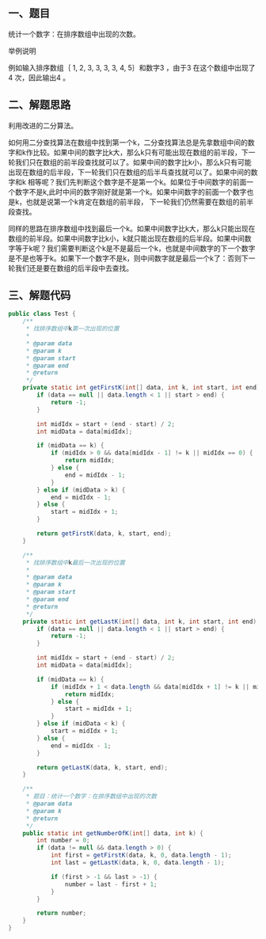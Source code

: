 ## 一、题目

统计一个数字：在排序数组中出现的次数。

举例说明

例如输入排序数组｛ 1, 2, 3, 3, 3, 3, 4, 5｝和数字3 ，由于3 在这个数组中出现了4 次，因此输出4 。

## 二、解题思路

利用改进的二分算法。 

如何用二分查找算法在数组中找到第一个k，二分查找算法总是先拿数组中间的数字和k作比较。如果中间的数字比k大，那么k只有可能出现在数组的前半段，下一轮我们只在数组的前半段查找就可以了。如果中间的数字比k小，那么k只有可能出现在数组的后半段，下一轮我们只在数组的后半乓查找就可以了。如果中间的数字和k 相等呢？我们先判断这个数字是不是第一个k。如果位于中间数字的前面一个数字不是k,此时中间的数字刚好就是第一个k。如果中间数字的前面一个数字也是k，也就是说第一个k肯定在数组的前半段， 下一轮我们仍然需要在数组的前半段查找。 

同样的思路在排序数组中找到最后一个k。如果中间数字比k大，那么k只能出现在数组的前半段。如果中间数字比k小，k就只能出现在数组的后半段。如果中间数字等于k呢？我们需要判断这个k是不是最后一个k，也就是中间数字的下一个数字是不是也等于k。如果下一个数字不是k，则中间数字就是最后一个k了：否则下一轮我们还是要在数组的后半段中去查找。

## 三、解题代码

```Java
public class Test {
    /**
     * 找排序数组中k第一次出现的位置
     *
     * @param data
     * @param k
     * @param start
     * @param end
     * @return
     */
    private static int getFirstK(int[] data, int k, int start, int end) {
        if (data == null || data.length < 1 || start > end) {
            return -1;
        }

        int midIdx = start + (end - start) / 2;
        int midData = data[midIdx];

        if (midData == k) {
            if (midIdx > 0 && data[midIdx - 1] != k || midIdx == 0) {
                return midIdx;
            } else {
                end = midIdx - 1;
            }
        } else if (midData > k) {
            end = midIdx - 1;
        } else {
            start = midIdx + 1;
        }

        return getFirstK(data, k, start, end);
    }

    /**
     * 找排序数组中k最后一次出现的位置
     *
     * @param data
     * @param k
     * @param start
     * @param end
     * @return
     */
    private static int getLastK(int[] data, int k, int start, int end) {
        if (data == null || data.length < 1 || start > end) {
            return -1;
        }

        int midIdx = start + (end - start) / 2;
        int midData = data[midIdx];

        if (midData == k) {
            if (midIdx + 1 < data.length && data[midIdx + 1] != k || midIdx == data.length - 1) {
                return midIdx;
            } else {
                start = midIdx + 1;
            }
        } else if (midData < k) {
            start = midIdx + 1;
        } else {
            end = midIdx - 1;
        }

        return getLastK(data, k, start, end);
    }

    /**
     * 题目：统计一个数字：在排序数组中出现的次数
     * @param data
     * @param k
     * @return
     */
    public static int getNumberOfK(int[] data, int k) {
        int number = 0;
        if (data != null && data.length > 0) {
            int first = getFirstK(data, k, 0, data.length - 1);
            int last = getLastK(data, k, 0, data.length - 1);

            if (first > -1 && last > -1) {
                number = last - first + 1;
            }
        }

        return number;
    }
}
```

